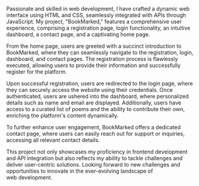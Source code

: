 Passionate and skilled in web development, I have crafted a dynamic web interface using HTML and CSS, seamlessly integrated with APIs through JavaScript. My project, "BookMarked," features a comprehensive user experience, comprising a registration page, login functionality, an intuitive dashboard, a contact page, and a captivating home page.

From the home page, users are greeted with a succinct introduction to BookMarked, where they can seamlessly navigate to the registration, login, dashboard, and contact pages. The registration process is flawlessly executed, allowing users to provide their information and successfully register for the platform.

Upon successful registration, users are redirected to the login page, where they can securely access the website using their credentials. Once authenticated, users are ushered into the dashboard, where personalized details such as name and email are displayed. Additionally, users have access to a curated list of poems and the ability to contribute their own, enriching the platform's content dynamically.

To further enhance user engagement, BookMarked offers a dedicated contact page, where users can easily reach out for support or inquiries, accessing all relevant contact details.

This project not only showcases my proficiency in frontend development and API integration but also reflects my ability to tackle challenges and deliver user-centric solutions.
Looking forward to new challenges and opportunities to innovate in the ever-evolving landscape of web development.
